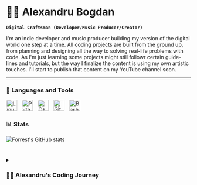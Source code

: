 # 🏄‍♂️ Alexandru Bogdan
**`Digital Craftsman (Developer/Music Producer/Creator)`**

I'm an indie developer and music producer building my version of the digital world one step at a time. All coding projects are built from the ground up, from planning and designing all the way to solving real-life problems with code. As I'm just learning some projects might still followr certain guide-lines and tutorials, but the way I finalize the content is using my own artistic touches. I'll start to publish that content on my YouTube channel soon.

---

### 🧰 Languages and Tools


<img align="left" alt="Linux" width="30px" style="padding-right:10px;" src="https://cdn.jsdelivr.net/gh/devicons/devicon/icons/linux/linux-original.svg" />
<img align="left" alt="Python" width="30px" style="padding-right:10px;" src="https://cdn.jsdelivr.net/gh/devicons/devicon/icons/python/python-plain.svg" />
<img align="left" alt="C++" width="30px" style="padding-right:10px;" src="https://cdn.jsdelivr.net/gh/devicons/devicon/icons/cplusplus/cplusplus-line.svg" />
<img align="left" alt="GitHub" width="30px" style="padding-right:10px;" src="https://cdn.jsdelivr.net/gh/devicons/devicon/icons/github/github-original.svg" />
<img align="left" alt="Bash" width="30px" style="padding-right:10px;" src="https://cdn.jsdelivr.net/gh/devicons/devicon/icons/bash/bash-original.svg" />
<br />

#


### 📊 Stats

![Forrest's GitHub stats](https://github-readme-stats.vercel.app/api?username=pglbiscuite&show_icons=true&theme=gruvbox)

<!-- ![GitHub Streak](https://streak-stats.demolab.com?user=ForrestKnight&theme=gruvbox&border_radius=4.5) -->

#

<details>
 <summary><h3>👨‍💻 Alexandru's Coding Journey</h3></summary>
   To be detailed at a later date.

[website]: -
[youtube]: -
